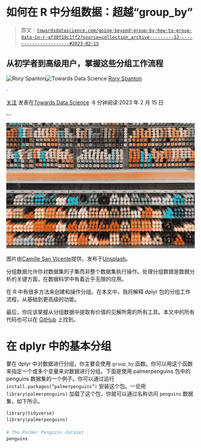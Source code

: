 # 如何在 R 中分组数据：超越“group_by”

> 原文：[`towardsdatascience.com/going-beyond-group-by-how-to-group-data-in-r-af30f19c1ff2?source=collection_archive---------12-----------------------#2023-02-15`](https://towardsdatascience.com/going-beyond-group-by-how-to-group-data-in-r-af30f19c1ff2?source=collection_archive---------12-----------------------#2023-02-15)

## 从初学者到高级用户，掌握这些分组工作流程

[](https://roryspanton.medium.com/?source=post_page-----af30f19c1ff2--------------------------------)![Rory Spanton](https://roryspanton.medium.com/?source=post_page-----af30f19c1ff2--------------------------------)[](https://towardsdatascience.com/?source=post_page-----af30f19c1ff2--------------------------------)![Towards Data Science](https://towardsdatascience.com/?source=post_page-----af30f19c1ff2--------------------------------) [Rory Spanton](https://roryspanton.medium.com/?source=post_page-----af30f19c1ff2--------------------------------)

·

[关注](https://medium.com/m/signin?actionUrl=https%3A%2F%2Fmedium.com%2F_%2Fsubscribe%2Fuser%2F39501aa8ce39&operation=register&redirect=https%3A%2F%2Ftowardsdatascience.com%2Fgoing-beyond-group-by-how-to-group-data-in-r-af30f19c1ff2&user=Rory+Spanton&userId=39501aa8ce39&source=post_page-39501aa8ce39----af30f19c1ff2---------------------post_header-----------) 发表在[Towards Data Science](https://towardsdatascience.com/?source=post_page-----af30f19c1ff2--------------------------------) ·8 分钟阅读·2023 年 2 月 15 日[](https://medium.com/m/signin?actionUrl=https%3A%2F%2Fmedium.com%2F_%2Fvote%2Ftowards-data-science%2Faf30f19c1ff2&operation=register&redirect=https%3A%2F%2Ftowardsdatascience.com%2Fgoing-beyond-group-by-how-to-group-data-in-r-af30f19c1ff2&user=Rory+Spanton&userId=39501aa8ce39&source=-----af30f19c1ff2---------------------clap_footer-----------)

--

[](https://medium.com/m/signin?actionUrl=https%3A%2F%2Fmedium.com%2F_%2Fbookmark%2Fp%2Faf30f19c1ff2&operation=register&redirect=https%3A%2F%2Ftowardsdatascience.com%2Fgoing-beyond-group-by-how-to-group-data-in-r-af30f19c1ff2&source=-----af30f19c1ff2---------------------bookmark_footer-----------)![](img/94f77c2b664024472c8b2639518e76a7.png)

图片由[Camille San Vicente](https://unsplash.com/@camillesanvicente?utm_source=medium&utm_medium=referral)提供，发布于[Unsplash](https://unsplash.com/?utm_source=medium&utm_medium=referral)。

分组数据允许你对数据集的子集而非整个数据集执行操作。处理分组数据是数据分析的关键方面，在数据科学中有着近乎无限的应用。

在 R 中有很多方法来创建和操作分组。在本文中，我将解释 dplyr 包的分组工作流程，从基础到更高级的功能。

最后，你应该掌握从分组数据中提取有价值的见解所需的所有工具。本文中的所有代码也可以在 [GitHub](https://github.com/roryspanton/medium-code/blob/master/grouping/grouping.R) 上找到。

# 在 dplyr 中的基本分组

要在 dplyr 中对数据进行分组，你主要会使用 `group_by` 函数。你可以用这个函数来指定一个或多个变量来对数据进行分组。下面是使用 palmerpenguins 包中的 penguins 数据集的一个例子。你可以通过运行 `install.packages(“palmerpenguins”)` 安装这个包。一旦用 `library(palmerpenguins)` 加载了这个包，你就可以通过名称访问 `penguins` 数据集，如下所示。

```py
library(tidyverse)
library(palmerpenguins)

# The Palmer Penguins dataset
penguins
```
